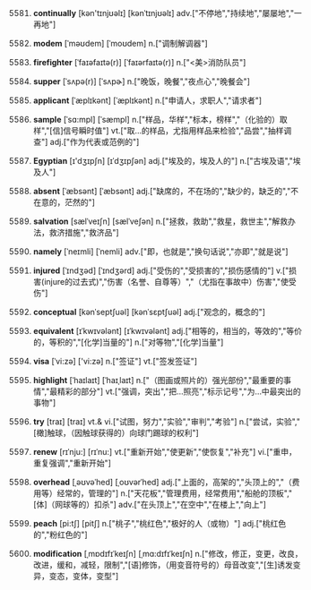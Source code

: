 5581. **continually**
[kən'tɪnjʊəlɪ]  [kənˈtɪnjʊəlɪ]
adv.["不停地","持续地","屡屡地","一再地"]  

5582. **modem**
[ˈməʊdem]  [ˈmoʊdem]
n.["调制解调器"]  

5583. **firefighter**
[ˈfaɪəfaɪtə(r)]  [ˈfaɪərfaɪtə(r)]
n.["<美>消防队员"]  

5584. **supper**
[ˈsʌpə(r)]  [ˈsʌpɚ]
n.["晚饭，晚餐","夜点心","晚餐会"]  

5585. **applicant**
[ˈæplɪkənt]  [ˈæplɪkənt]
n.["申请人，求职人","请求者"]  

5586. **sample**
[ˈsɑ:mpl]  [ˈsæmpl]
n.["样品，华样","标本，榜样","（化验的）取样","[信]信号瞬时值"]  vt.["取…的样品，尤指用样品来检验","品尝","抽样调查"]  adj.["作为代表或范例的"]  

5587. **Egyptian**
[ɪ'dʒɪpʃn]  [ɪˈdʒɪpʃən]
adj.["埃及的，埃及人的"]  n.["古埃及语","埃及人"]  

5588. **absent**
[ˈæbsənt]  [ˈæbsənt]
adj.["缺席的，不在场的","缺少的，缺乏的","不在意的，茫然的"]  

5589. **salvation**
[sælˈveɪʃn]  [sælˈveʃən]
n.["拯救，救助","救星，救世主","解救办法，救济措施","救济品"]  

5590. **namely**
[ˈneɪmli]  [ˈnemli]
adv.["即，也就是","换句话说","亦即","就是说"]  

5591. **injured**
[ˈɪndʒəd]  [ˈɪndʒərd]
adj.["受伤的","受损害的","损伤感情的"]  v.["损害(injure的过去式)","伤害（名誉、自尊等）","（尤指在事故中）伤害","使受伤"]  

5592. **conceptual**
[kənˈseptʃuəl]  [kənˈsɛptʃuəl]
adj.["观念的，概念的"]  

5593. **equivalent**
[ɪˈkwɪvələnt]  [ɪˈkwɪvələnt]
adj.["相等的，相当的，等效的","等价的，等积的","[化学]当量的"]  n.["对等物","[化学]当量"]  

5594. **visa**
[ˈvi:zə]  ['vi:zə]
n.["签证"]  vt.["签发签证"]  

5595. **highlight**
[ˈhaɪlaɪt]  [ˈhaɪˌlaɪt]
n.["（图画或照片的）强光部份","最重要的事情","最精彩的部分"]  vt.["强调，突出","把…照亮","标示记号","为…中最突出的事物"]  

5596. **try**
[traɪ]  [traɪ]
vt.& vi.["试图，努力","实验","审判","考验"]  n.["尝试，实验","[橄]触球，（因触球获得的）向球门踢球的权利"]  

5597. **renew**
[rɪˈnju:]  [rɪˈnu:]
vt.["重新开始","使更新","使恢复","补充"]  vi.["重申，重复强调","重新开始"]  

5598. **overhead**
[ˌəʊvəˈhed]  [ˌoʊvərˈhed]
adj.["上面的，高架的","头顶上的","（费用等）经常的，管理的"]  n.["天花板","管理费用，经常费用","船舱的顶板","[体]（网球等的）扣杀"]  adv.["在头顶上","在空中","在楼上","向上"]  

5599. **peach**
[pi:tʃ]  [pitʃ]
n.["桃子","桃红色","极好的人（或物）"]  adj.["桃红色的","粉红色的"]  

5600. **modification**
[ˌmɒdɪfɪˈkeɪʃn]  [ˌmɑ:dɪfɪˈkeɪʃn]
n.["修改，修正，变更，改良，改进，缓和，减轻，限制","[语]修饰，（用变音符号的）母音改变","[生]诱发变异，变态，变体，变型"]  

